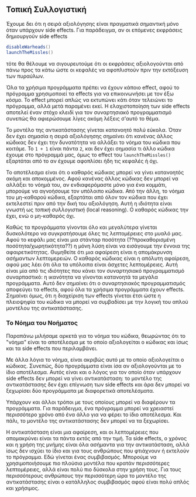 ## Τοπική Συλλογιστική

Έχουμε δει ότι η σειρά αξιολόγησης είναι πραγματικά σημαντική μόνο όταν υπάρχουν side effects.
Για παράδειγμα, αν οι επόμενες εκφράσεις δημιουργούν side effects

```scala
disableWarheads()
launchTheMissles()
```

τότε θα θέλουμε να σιγουρευτούμε ότι οι εκφράσεις αξιολογούνται από πάνω προς τα κάτω ώστε οι κεφαλές να αφοπλιστούν πριν την εκτόξευση των πυραύλων.

Όλα τα χρήσιμα προγράμματα πρέπει να έχουν κάποιο effect, αφού το πρόγραμμα χρησιμοποιεί τα effects για να επικοινωνήσει με τον έξω κόσμο.
Το effect μπορεί απλώς να εκτυπώνει κάτι όταν τελειώνει το πρόγραμμα, αλλά μετά παραμένει εκεί.
Η ελαχιστοποίηση των side effects αποτελεί έναν στόχο κλειδί για τον συναρτησιακό προγραμματισμό συνεπώς θα αφιερώσουμε λίγες ακόμη λέξεις σ'αυτό το θέμα.

Το μοντέλο της αντικατάστασης γίνεται κατανοητό πολύ εύκολα.
Όταν δεν έχει σημασία η σειρά αξιολόγησης σημαίνει ότι κανένας άλλος κώδικας δεν έχει την δυνατότητα να αλλάξει το νόημα του κώδικα που κοιτάμε.
Το `1 + 1` είναι πάντα `2`, και δεν έχει σημασία τι άλλο κώδικα έχουμε στο πρόγραμμά μας, όμως το effect του `launchTheMissles()` εξαρτάται από το αν έχουμε αφοπλίσει ήδη τις κεφαλές ή όχι.

Το αποτέλεσμα είναι ότι ο καθαρός κώδικας μπορεί να γίνει κατανοητός ακόμη και αποκομμένος.
Αφού κανένας άλλος κώδικας δεν μπορεί να αλλάξει το νόημά του, αν ενδιαφερόμαστε μόνο για ένα κομμάτι, μπορούμε να αγνοήσουμε τον υπόλοιπο κώδικα.
Από την άλλη, το νόημα του μη-καθαρού κώδικα, εξαρτάται από όλον τον κώδικα που έχει εκτελεστεί πριν από την δική του αξιολόγηση.
Αυτή η ιδιότητα είναι γνωστή ως *τοπική συλλογιστική* (local reasoning).
Ο καθαρός κώδικας την έχει, ενώ ο μη-καθαρός όχι.

Καθώς τα προγράμματα γίνονται όλο και μεγαλύτερα γίνεται δυσκολότερο να συγκρατήσουμε όλες τις λεπτομέρειες στο μυαλό μας.
Αφού το κεφάλι μας είναι μια στάνταρ ποσότητα (??προκαθορισμένη ποσότητα/χωρητικότητα??) η μόνη λύση είναι να εισάγουμε την έννοια της αφαιρετικότητας.
Θυμηθείτε ότι μια αφαίρεση είναι η απομάκρυνση ασήμαντων λεπτομερειών.
Ο καθαρός κώδικας είναι η απόλυτη αφαίρεση, αφού μας λέει ότι όλα τα υπόλοιπα είναι άσχετες λεπτομέρειες.
Αυτή είναι μία από τις ιδιότητες που κάνει τον συναρτησιακό προγραμματισμό συναρπαστικό: η ικανότητα να γίνονται κατανοητά τα μεγάλα προγράμματα.
Αυτό δεν σημαίνει ότι ο συναρτησιακός προγραμματισμός αποφεύγει τα effects, αφού όλα τα χρήσιμα προγράμματα έχουν effects.
Σημαίνει όμως, ότι η διαχείριση των effects γίνεται έτσι ώστε η πλειοψηφία του κώδικα να μπορεί να συμβαδίσει με την λογική του απλού μοντέλου της αντικατάστασης.


### Το Νόημα του Νοήματος

Παραπάνω μιλήσαμε αρκετά για το νόημα του κώδικα, θεωρώντας ότι το "νόημα" είναι το αποτέλεσμα με το οποίο αξιολογείται ο κώδικας και ίσως και τα side effects που περιλαμβάνει.

Με άλλα λόγια το νόημα, είναι ακριβώς αυτό με το οποίο αξιολογείται ο κώδικας.
Συνεπώς, δύο προγράμματα είναι ίσα αν αξιολογούνται με το ίδιο αποτέλεσμα.
Αυτός είναι και ο λόγος για τον οποίο όταν υπάρχουν side effects δεν μπορεί να γίνει αντικατάσταση: το μοντέλο της αντικατάστασης δεν έχει επίγνωση των side effects και άρα δεν μπορεί να ξεχωρίσει δύο προγράμματα με διαφορετικά αποτελέσματα.

Υπάρχουν και άλλοι τρόποι με τους οποίους μπορεί να διαφέρουν τα προγράμματα.
Για παράδειγμα, ένα πρόγραμμα μπορεί να χρειαστεί περισσότερο χρόνο από ένα άλλο για να φέρει το ίδιο αποτέλεσμα.
Και πάλι, το μοντέλο της αντικατάστασης δεν μπορεί να τα ξεχωρίσει.

Η αντικατάσταση είναι μια αφαίρεση, και οι λεπτομέρειες που απομακρύνει είναι τα πάντα εκτός από την τιμή.
Τα side effects, ο χρόνος και η χρήση της μνήμης είναι όλα ασήμαντα για την αντικατάσταση, αλλά ίσως δεν ισχύει το ίδιο και για τους ανθρώπους που φτιάχνουν ή εκτελούν το πρόγραμμα.
Εδώ γίνεται ένας συμβιβασμός.
Μπορούμε να χρησιμοποιήσουμε πιο πλούσια μοντέλα που κρατάν περισσότερες λεπτομέρειες, αλλά είναι πολύ πιο δύσκολα στην χρήση τους.
Για τους περισσότερους ανθρώπους την περισσότερη ώρα το μοντέλο της αντικατάστασης είναι ο κατάλληλος συμβιβασμός αφού είναι πολύ απλός και χρήσιμος.
